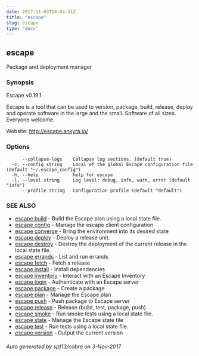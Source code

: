 ```yaml
---
date: 2017-11-03T16:04:51Z
title: "escape"
slug: escape
type: "docs"
---
```

## escape

Package and deployment manager

### Synopsis


Escape v0.19.1 

Escape is a tool that can be used to version, package, build, release, 
deploy and operate software in the large and the small. Software of all sizes. 
Everyone welcome.
    
Website: http://escape.ankyra.io/


### Options

```
      --collapse-logs    Collapse log sections. (default true)
  -c, --config string    Local of the global Escape configuration file (default "~/.escape_config")
  -h, --help             help for escape
  -l, --level string     Log level: debug, info, warn, error (default "info")
      --profile string   Configuration profile (default "default")
```

### SEE ALSO
* [escape build](../escape_build/)	 - Build the Escape plan using a local state file.
* [escape config](../escape_config/)	 - Manage the escape client configuration
* [escape converge](../escape_converge/)	 - Bring the environment into its desired state
* [escape deploy](../escape_deploy/)	 - Deploy a release unit.
* [escape destroy](../escape_destroy/)	 - Destroy the deployment of the current release in the local state file.
* [escape errands](../escape_errands/)	 - List and run errands
* [escape fetch](../escape_fetch/)	 - Fetch a release
* [escape install](../escape_install/)	 - Install dependencies
* [escape inventory](../escape_inventory/)	 - Interact with an Escape Inventory
* [escape login](../escape_login/)	 - Authenticate with an Escape server
* [escape package](../escape_package/)	 - Create a package
* [escape plan](../escape_plan/)	 - Manage the Escape plan
* [escape push](../escape_push/)	 - Push package to Escape server
* [escape release](../escape_release/)	 - Release (build, test, package, push)
* [escape smoke](../escape_smoke/)	 - Run smoke tests using a local state file.
* [escape state](../escape_state/)	 - Manage the Escape state file
* [escape test](../escape_test/)	 - Run tests using a local state file.
* [escape version](../escape_version/)	 - Output the current version

###### Auto generated by spf13/cobra on 3-Nov-2017

